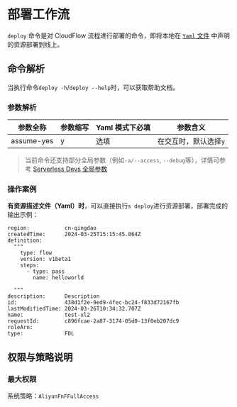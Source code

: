 # 部署工作流

`deploy` 命令是对 CloudFlow 流程进行部署的命令，即将本地在 [`Yaml` 文件](./spec.md) 中声明的资源部署到线上。

## 命令解析

当执行命令`deploy -h`/`deploy --help`时，可以获取帮助文档。

### 参数解析

| 参数全称   | 参数缩写 | Yaml 模式下必填 | 参数含义              |
| ---------- | -------- | --------------- | --------------------- |
| assume-yes | y        | 选填            | 在交互时，默认选择`y` |

> 当前命令还支持部分全局参数（例如`-a/--access`, `--debug`等），详情可参考 [Serverless Devs 全局参数](../../builtin/index.md)

### 操作案例

**有资源描述文件（Yaml）时**，可以直接执行`s deploy`进行资源部署，部署完成的输出示例：

```text
region:           cn-qingdao
createdTime:      2024-03-25T15:15:45.864Z
definition: 
  """
    type: flow
    version: v1beta1
    steps:
      - type: pass
        name: helloworld
    
  """
description:      Description
id:               438d1f2e-9ed9-4fec-bc24-f833d72167fb
lastModifiedTime: 2024-03-26T10:34:32.707Z
name:             test-xl2
requestId:        c896fcae-2a87-3174-05d0-13f0eb207dc9
roleArn:          
type:             FDL
```

## 权限与策略说明

### 最大权限

系统策略：`AliyunFnFFullAccess`
